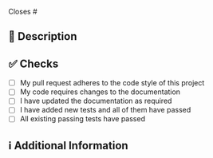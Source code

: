 <!--
Thanks for creating this pull request!

Please make sure that the pull request is limited to one type (docs, feature, etc.) and keep it as
small as possible. You can open multiple prs instead of opening a huge one.
-->

<!-- If this pull request closes an issue, please mention the issue number below -->
Closes # <!-- Issue # here -->

## 📑 Description
<!-- Add a brief description of the pr -->

<!--
You can also choose to add a list of changes and if they have been completed or not by using the
markdown to-do list syntax:
- [ ] Not Completed
- [x] Completed
-->

## ✅ Checks
<!-- Make sure your pr passes the CI checks and do check the following fields as needed -->
- [ ] My pull request adheres to the code style of this project
- [ ] My code requires changes to the documentation
- [ ] I have updated the documentation as required
- [ ] I have added new tests and all of them have passed
- [ ] All existing passing tests have passed

## ℹ Additional Information
<!--
Any additional information like breaking changes, dependencies added, screenshots, comparisons
between new and old behavior, etc.
-->
